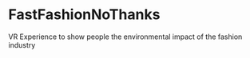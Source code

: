 # FastFashionNoThanks
VR Experience to show people the environmental impact of the fashion industry

